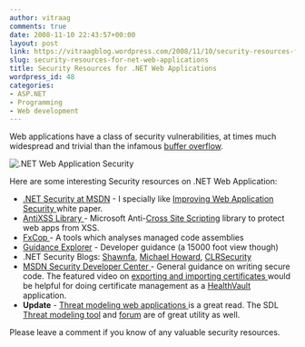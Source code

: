 ```yaml
---
author: vitraag
comments: true
date: 2008-11-10 22:43:57+00:00
layout: post
link: https://vitraagblog.wordpress.com/2008/11/10/security-resources-for-net-web-applications/
slug: security-resources-for-net-web-applications
title: Security Resources for .NET Web Applications
wordpress_id: 48
categories:
- ASP.NET
- Programming
- Web development
---
```


Web applications have a class of security vulnerabilities, at times much widespread and trivial than the infamous [buffer overflow](http://en.wikipedia.org/wiki/Buffer_overflow).

![.NET Web Application Security]({{site.images}}/2008/11/aa302415_fa2sn01en-usmsdn_10.gif)

Here are some interesting Security resources on .NET Web Application:

  * [.NET Security at MSDN](http://msdn.microsoft.com/en-us/library/aa286519.aspx) - I specially like [Improving Web Application Security ](http://msdn.microsoft.com/en-us/library/ms994921.aspx)white paper.
  * [AntiXSS Library ](http://msdn.microsoft.com/en-us/library/aa973813.aspx)- Microsoft Anti-[Cross Site Scripting](http://en.wikipedia.org/wiki/Cross-site_scripting) library to protect web apps from XSS.
  * [FxCop ](http://msdn.microsoft.com/en-us/library/bb429476(vs.80).aspx)- A tools which analyses managed code assemblies
  * [Guidance Explorer](http://www.codeplex.com/guidanceExplorer) - Developer guidance (a 15000 foot view though)
  * .NET Security Blogs: [Shawnfa](http://blogs.msdn.com/shawnfa/), [Michael Howard](http://blogs.msdn.com/michael_howard/), [CLRSecurity](http://blogs.msdn.com/CLRSecurity/)
  * [MSDN Security Developer Center ](http://msdn.microsoft.com/en-us/security/default.aspx)- General guidance on writing secure code. The featured video on [exporting and importing certificates ](http://http://msdn.microsoft.com/en-us/security/cc424865.aspx)would be helpful for doing certificate management as a [HealthVault](http://en.wikipedia.org/wiki/Microsoft_HealthVault) application.
  * **Update** - [Threat modeling web applications ](http://msdn.microsoft.com/en-us/library/ms978516.aspx)is a great read. The SDL [Threat modeling tool](http://download.microsoft.com/download/E/5/3/E5318D25-7AEF-4A66-A147-81BBA727F2C1/SDLTM.msi) and [forum](http://social.msdn.microsoft.com/Forums/en-US/sdlthreatmodeling/threads/) are of great utility as well.

Please leave a comment if you know of any valuable security resources.

